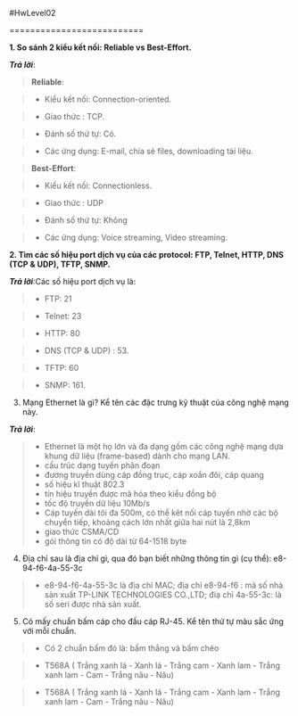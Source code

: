 #HwLevel02

==========================

**1. So sánh 2 kiểu kết nối: Reliable vs Best-Effort.**

***Trả lời***: 

>	**Reliable**: 

  >+ Kiểu kết nối: Connection-oriented.

  >+ Giao thức : TCP.

  >+ Đánh số thứ tự: Có.

  >+ Các ứng dụng: E-mail, chia sẻ files, downloading tài liệu.

>	**Best-Effort**:

  >+ Kiểu kết nối: Connectionless.

  >+ Giao thức : UDP

  >+ Đánh số thứ tự: Không

  >+ Các ứng dụng: Voice streaming, Video streaming.

**2. Tìm các số hiệu port dịch vụ của các protocol: FTP, Telnet, HTTP, DNS (TCP & UDP), TFTP, SNMP.**

***Trả lời***:Các số hiệu port dịch vụ là:

>-	FTP: 21

>-	Telnet: 23

>-	HTTP: 80

>-	DNS (TCP & UDP) : 53.

>-	TFTP: 60

>-	SNMP: 161.


3. Mạng Ethernet là gì? Kể tên các đặc trưng kỹ thuật của công nghệ mạng này.

***Trả lời***:

>- Ethernet là một họ lớn và đa dạng gồm các công nghệ mạng dựa khung dữ liệu (frame-based) dành cho mạng LAN. 
>- cấu trúc dạng tuyến phân đoạn
>- đương truyền dùng cáp đồng trục, cáp xoắn đôi, cáp quang
>- số hiệu kĩ thuật 802.3
>- tín hiệu truyền được mã hóa theo kiểu đồng bộ
>- tốc độ truyền dữ liệu 10Mb/s
>- Cáp tuyến dài tôi đa 500m, có thể kêt nối cáp tuyến nhờ các bộ chuyển tiếp, khoảng cách lớn nhất giữa hai nút là 2,8km
>- giao thức CSMA/CD
>- gói thông tin có độ dài từ 64-1518 byte

4. Địa chỉ sau là địa chỉ gì, qua đó bạn biết những thông tin gì (cụ thể): e8-94-f6-4a-55-3c

>- e8-94-f6-4a-55-3c là địa chỉ MAC; địa chỉ e8-94-f6 : mã số nhà sản xuất TP-LINK TECHNOLOGIES CO.,LTD; điạ chỉ 4a-55-3c: là số seri được nhà sản xuất.

5. Có mấy chuẩn bấm cáp cho đầu cáp RJ-45. Kể tên thứ tự màu sắc ứng với mỗi chuẩn.

>- Có 2 chuẩn bấm đó là: bấm thẳng và bấm chéo 

>+ T568A ( Trắng xanh lá - Xanh lá - Trắng cam - Xanh lam - Trắng xanh lam - Cam - Trắng nâu - Nâu)

>+ T568A ( Trắng xanh lá - Xanh lá - Trắng cam - Xanh lam - Trắng xanh lam - Cam - Trắng nâu - Nâu)

